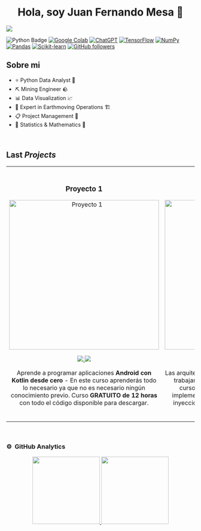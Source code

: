 <div align="center">
<h1 align="center">Hola, soy <a>Juan Fernando Mesa</a> 👋</h1>
</div>
<img src="https://i.imgur.com/aPug0Im.png">  



![Python Badge](https://img.shields.io/badge/-Python-3776AB?style=flat&logo=Python&logoColor=white)
[![Google Colab](https://img.shields.io/badge/Google%20Colab-F9AB00?logo=googlecolab&logoColor=fff)](#)
[![ChatGPT](https://img.shields.io/badge/ChatGPT-74aa9c?logo=openai&logoColor=white)](#)
[![TensorFlow](https://img.shields.io/badge/TensorFlow-ff8f00?logo=tensorflow&logoColor=white)](#)
[![NumPy](https://img.shields.io/badge/NumPy-4DABCF?logo=numpy&logoColor=fff)](#)
[![Pandas](https://img.shields.io/badge/Pandas-150458?logo=pandas&logoColor=fff)](#)
[![Scikit-learn](https://img.shields.io/badge/-scikit--learn-%23F7931E?logo=scikit-learn&logoColor=white)](#)
[![GitHub followers](https://img.shields.io/github/followers/juanmeve837?style=social)](https://github.com/juanmeve837)


## Sobre mi

- ⭐ Python Data Analyst 🐍
- ⛏️ Mining Engineer 🪨
- 📊 Data Visualization 📈
- 🚜 Expert in Earthmoving Operations 🏗️
- 📋 Project Management 📆
- 📐 Statistics & Mathematics 🔢
<br>

## Last *Projects*
<table>
<tr>
<td width="50%">
<h3 align="center">Proyecto 1</h3>
<div align="center">
<a href="https://github.com/ArisGuimera/Android-Expert" target="_blank"><img src="https://i.imgur.com/Jji0CIE.jpg" width="400" alt="Proyecto 1"></a>
<p>
<a href="https://github.com/ArisGuimera/Android-Expert" target="_blank">
<img src="https://img.shields.io/badge/CÓDIGO-ff9?style=for-the-badge&logo=github&logoColor=black">
</a>
<a href="https://youtu.be/vJapzH_46a8" target="_blank">
<img src="https://img.shields.io/badge/-Youtube-green?style=for-the-badge&color=fbfc40">
</a>
</p>
<p>Aprende a programar aplicaciones <strong>Android con Kotlin desde cero</strong> - En este curso aprenderás todo lo necesario ya que no es necesario ningún conocimiento previo. Curso <strong>GRATUITO de 12 horas</strong> con todo el código disponible para descargar.</p>
</div>
                                                                                      
</td>

<td width="50%">
               <br>
<h3 align="center">Proyecto 2</h3>
<div align="center">                                       
<a href="https://github.com/ArisGuimera/SimpleAndroidMVVM" target="_blank"><img src="https://i.imgur.com/7uCBigG.jpg" width="400" alt="Proyecto 2"></a>
<br>
<p>
<a href="https://github.com/ArisGuimera/SimpleAndroidMVVM" target="_blank">
<img src="https://img.shields.io/badge/C%C3%93DIGO-80ffaa?style=for-the-badge&logo=github&logoColor=black">
</a>
<a href="https://youtu.be/hhhSMXi0R3E" target="_blank">
<img src="https://img.shields.io/badge/-Youtube-green?style=for-the-badge&color=3fFD7f">
</a>
</p>
</p>Las arquitecturas son <strong>IMPRESCINDIBLES</strong> para poder trabajar como desarrollador/a Android. En este curso, divido por ramas irás aprendiendo a implementar una arquitectura real y robusta con inyección de dependencias, clean architecture, testing y mucho más.</p>
</div>                                                             
</table>                                                                                 
</div>
<br>

### ⚙️ &nbsp;GitHub Analytics

<p align="center">
<a href="https://github.com/juanmeve837">
  <img height="180em" src="https://github-readme-stats-eight-theta.vercel.app/api?username=juanmeve837&show_icons=true&theme=algolia&include_all_commits=true&count_private=true"/>
  <img height="180em" src="https://github-readme-stats-eight-theta.vercel.app/api/top-langs/?username=juanmeve837&layout=compact&langs_count=8&theme=algolia"/>
</a>
</p>
